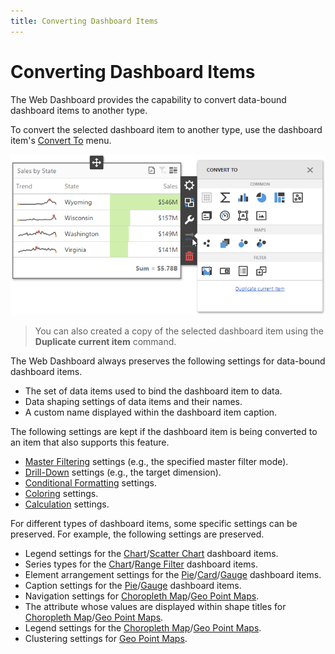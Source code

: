 ```yaml
---
title: Converting Dashboard Items
---
```

# Converting Dashboard Items
The Web Dashboard provides the capability to convert data-bound dashboard items to another type.

To convert the selected dashboard item to another type, use the dashboard item's [Convert To](../../../dashboard-for-web/articles/web-dashboard-designer-mode/ui-elements/dashboard-item-menu.md) menu.

![wdd-convert-to-dialog](../../images/Img125857.png)

> You can also created a copy of the selected dashboard item using the **Duplicate current item** command.

The Web Dashboard always preserves the following settings for data-bound dashboard items.
* The set of data items used to bind the dashboard item to data.
* Data shaping settings of data items and their names.
* A custom name displayed within the dashboard item caption.

The following settings are kept if the dashboard item is being converted to an item that also supports this feature.
* [Master Filtering](../../../dashboard-for-web/articles/web-dashboard-designer-mode/interactivity/master-filtering.md) settings (e.g., the specified master filter mode).
* [Drill-Down](../../../dashboard-for-web/articles/web-dashboard-designer-mode/interactivity/drill-down.md) settings (e.g., the target dimension).
* [Conditional Formatting](../../../dashboard-for-web/articles/web-dashboard-designer-mode/appearance-customization/conditional-formatting.md) settings.
* [Coloring](../../../dashboard-for-web/articles/web-dashboard-designer-mode/appearance-customization/coloring.md) settings.
* [Calculation](../../../dashboard-for-web/articles/web-dashboard-designer-mode/data-analysis/calculations.md) settings.

For different types of dashboard items, some specific settings can be preserved. For example, the following settings are preserved.
* Legend settings for the [Chart](../../../dashboard-for-web/articles/web-dashboard-designer-mode/designing-dashboard-items/chart.md)/[Scatter Chart](../../../dashboard-for-web/articles/web-dashboard-designer-mode/designing-dashboard-items/scatter-chart.md) dashboard items.
* Series types for the [Chart](../../../dashboard-for-web/articles/web-dashboard-designer-mode/designing-dashboard-items/chart.md)/[Range Filter](../../../dashboard-for-web/articles/web-dashboard-designer-mode/designing-dashboard-items/range-filter.md) dashboard items.
* Element arrangement settings for the [Pie](../../../dashboard-for-web/articles/web-dashboard-designer-mode/designing-dashboard-items/pies.md)/[Card](../../../dashboard-for-web/articles/web-dashboard-designer-mode/designing-dashboard-items/cards.md)/[Gauge](../../../dashboard-for-web/articles/web-dashboard-designer-mode/designing-dashboard-items/gauges.md) dashboard items.
* Caption settings for the [Pie](../../../dashboard-for-web/articles/web-dashboard-designer-mode/designing-dashboard-items/pies.md)/[Gauge](../../../dashboard-for-web/articles/web-dashboard-designer-mode/designing-dashboard-items/gauges.md) dashboard items.
* Navigation settings for [Choropleth Map](../../../dashboard-for-web/articles/web-dashboard-designer-mode/designing-dashboard-items/choropleth-map.md)/[Geo Point Maps](../../../dashboard-for-web/articles/web-dashboard-designer-mode/designing-dashboard-items/geo-point-maps.md).
* The attribute whose values are displayed within shape titles for [Choropleth Map](../../../dashboard-for-web/articles/web-dashboard-designer-mode/designing-dashboard-items/choropleth-map.md)/[Geo Point Maps](../../../dashboard-for-web/articles/web-dashboard-designer-mode/designing-dashboard-items/geo-point-maps.md).
* Legend settings for the [Choropleth Map](../../../dashboard-for-web/articles/web-dashboard-designer-mode/designing-dashboard-items/choropleth-map.md)/[Geo Point Maps](../../../dashboard-for-web/articles/web-dashboard-designer-mode/designing-dashboard-items/geo-point-maps.md).
* Clustering settings for [Geo Point Maps](../../../dashboard-for-web/articles/web-dashboard-designer-mode/designing-dashboard-items/geo-point-maps.md).